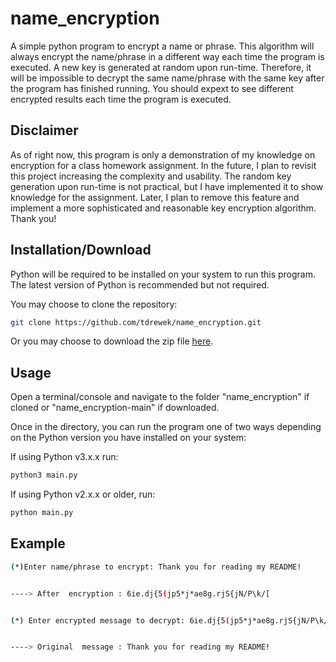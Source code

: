 # name_encryption

A simple python program to encrypt a name or phrase. This algorithm will always encrypt the name/phrase in a different way each time the program is executed. A new key is generated at random upon run-time. Therefore, it will be impossible to decrypt the same name/phrase with the same key after the program has finished running. You should expext to see different encrypted results each time the program is executed.

## Disclaimer

As of right now, this program is only a demonstration of my knowledge on encryption for a class homework assignment. In the future, I plan to revisit this project increasing the complexity and usability. The random key generation upon run-time is not practical, but I have implemented it to show knowledge for the assignment. Later, I plan to remove this feature and implement a more sophisticated and reasonable key encryption algorithm. Thank you! 

## Installation/Download

Python will be required to be installed on your system to run this program. 
The latest version of Python is recommended but not required.

You may choose to clone the repository:

```bash
git clone https://github.com/tdrewek/name_encryption.git
```
Or you may choose to download the zip file [here](https://github.com/tdrewek/name_encryption/archive/refs/heads/main.zip).

## Usage

Open a terminal/console and navigate to the folder "name_encryption" if cloned or "name_encryption-main" if downloaded.

Once in the directory, you can run the program one of two ways depending on the Python version you have installed on your system:

If using Python v3.x.x run:
```bash
python3 main.py
```

If using Python v2.x.x or older, run:
```bash
python main.py
```

## Example

```bash
(*)Enter name/phrase to encrypt: Thank you for reading my README!


----> After  encryption : 6ie.dj{5(jp5*j*ae8g.rjS{jN/P\k/[


(*) Enter encrypted message to decrypt: 6ie.dj{5(jp5*j*ae8g.rjS{jN/P\k/[


----> Original  message : Thank you for reading my README!
```



